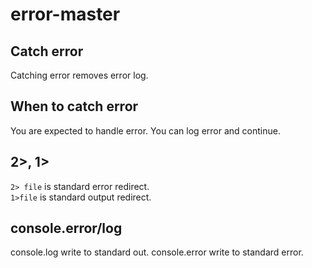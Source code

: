 # error-master

## Catch error
Catching error removes error log.

## When to catch error
You are expected to handle error.
You can log error and continue.

## 2>, 1>
`2> file` is standard error redirect.  
`1>file` is standard output redirect.

## console.error/log
console.log write to standard out. 
console.error write to standard error.
